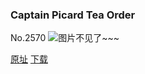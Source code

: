 ### Captain Picard Tea Order
No.2570
![图片不见了~~~](https://imgs.xkcd.com/comics/captain_picard_tea_order.png)

[原址](https://xkcd.com//2570) [下载](https://imgs.xkcd.com/comics/captain_picard_tea_order.png)

